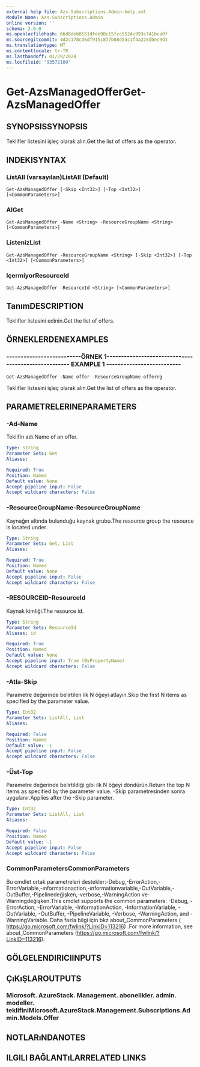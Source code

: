 ```yaml
---
external help file: Azs.Subscriptions.Admin-help.xml
Module Name: Azs.Subscriptions.Admin
online version: ''
schema: 2.0.0
ms.openlocfilehash: 66d8deb8551dfee98c15fcc5524c993c741bca0f
ms.sourcegitcommit: 4d2c178cd6df9151877b08d54c1f4a228dbec9d1
ms.translationtype: MT
ms.contentlocale: tr-TR
ms.lasthandoff: 01/29/2020
ms.locfileid: "93572109"
---
```

# <span data-ttu-id="79729-101">Get-AzsManagedOffer</span><span class="sxs-lookup"><span data-stu-id="79729-101">Get-AzsManagedOffer</span></span>

## <span data-ttu-id="79729-102">SYNOPSIS</span><span class="sxs-lookup"><span data-stu-id="79729-102">SYNOPSIS</span></span>
<span data-ttu-id="79729-103">Teklifler listesini işleç olarak alın.</span><span class="sxs-lookup"><span data-stu-id="79729-103">Get the list of offers as the operator.</span></span>

## <span data-ttu-id="79729-104">INDEKI</span><span class="sxs-lookup"><span data-stu-id="79729-104">SYNTAX</span></span>

### <span data-ttu-id="79729-105">ListAll (varsayılan)</span><span class="sxs-lookup"><span data-stu-id="79729-105">ListAll (Default)</span></span>
```
Get-AzsManagedOffer [-Skip <Int32>] [-Top <Int32>] [<CommonParameters>]
```

### <span data-ttu-id="79729-106">Al</span><span class="sxs-lookup"><span data-stu-id="79729-106">Get</span></span>
```
Get-AzsManagedOffer -Name <String> -ResourceGroupName <String> [<CommonParameters>]
```

### <span data-ttu-id="79729-107">Listeniz</span><span class="sxs-lookup"><span data-stu-id="79729-107">List</span></span>
```
Get-AzsManagedOffer -ResourceGroupName <String> [-Skip <Int32>] [-Top <Int32>] [<CommonParameters>]
```

### <span data-ttu-id="79729-108">Içermiyor</span><span class="sxs-lookup"><span data-stu-id="79729-108">ResourceId</span></span>
```
Get-AzsManagedOffer -ResourceId <String> [<CommonParameters>]
```

## <span data-ttu-id="79729-109">Tanım</span><span class="sxs-lookup"><span data-stu-id="79729-109">DESCRIPTION</span></span>
<span data-ttu-id="79729-110">Teklifler listesini edinin.</span><span class="sxs-lookup"><span data-stu-id="79729-110">Get the list of offers.</span></span>

## <span data-ttu-id="79729-111">ÖRNEKLERDEN</span><span class="sxs-lookup"><span data-stu-id="79729-111">EXAMPLES</span></span>

### <span data-ttu-id="79729-112">--------------------------ÖRNEK 1--------------------------</span><span class="sxs-lookup"><span data-stu-id="79729-112">-------------------------- EXAMPLE 1 --------------------------</span></span>
```
Get-AzsManagedOffer -Name offer -ResourceGroupName offerrg
```

<span data-ttu-id="79729-113">Teklifler listesini işleç olarak alın.</span><span class="sxs-lookup"><span data-stu-id="79729-113">Get the list of offers as the operator.</span></span>

## <span data-ttu-id="79729-114">PARAMETRELERINE</span><span class="sxs-lookup"><span data-stu-id="79729-114">PARAMETERS</span></span>

### <span data-ttu-id="79729-115">-Ad</span><span class="sxs-lookup"><span data-stu-id="79729-115">-Name</span></span>
<span data-ttu-id="79729-116">Teklifin adı.</span><span class="sxs-lookup"><span data-stu-id="79729-116">Name of an offer.</span></span>

```yaml
Type: String
Parameter Sets: Get
Aliases:

Required: True
Position: Named
Default value: None
Accept pipeline input: False
Accept wildcard characters: False
```

### <span data-ttu-id="79729-117">-ResourceGroupName</span><span class="sxs-lookup"><span data-stu-id="79729-117">-ResourceGroupName</span></span>
<span data-ttu-id="79729-118">Kaynağın altında bulunduğu kaynak grubu.</span><span class="sxs-lookup"><span data-stu-id="79729-118">The resource group the resource is located under.</span></span>

```yaml
Type: String
Parameter Sets: Get, List
Aliases:

Required: True
Position: Named
Default value: None
Accept pipeline input: False
Accept wildcard characters: False
```

### <span data-ttu-id="79729-119">-RESOURCEID</span><span class="sxs-lookup"><span data-stu-id="79729-119">-ResourceId</span></span>
<span data-ttu-id="79729-120">Kaynak kimliği.</span><span class="sxs-lookup"><span data-stu-id="79729-120">The resource id.</span></span>

```yaml
Type: String
Parameter Sets: ResourceId
Aliases: id

Required: True
Position: Named
Default value: None
Accept pipeline input: True (ByPropertyName)
Accept wildcard characters: False
```

### <span data-ttu-id="79729-121">-Atla</span><span class="sxs-lookup"><span data-stu-id="79729-121">-Skip</span></span>
<span data-ttu-id="79729-122">Parametre değerinde belirtilen ilk N öğeyi atlayın.</span><span class="sxs-lookup"><span data-stu-id="79729-122">Skip the first N items as specified by the parameter value.</span></span>

```yaml
Type: Int32
Parameter Sets: ListAll, List
Aliases:

Required: False
Position: Named
Default value: -1
Accept pipeline input: False
Accept wildcard characters: False
```

### <span data-ttu-id="79729-123">-Üst</span><span class="sxs-lookup"><span data-stu-id="79729-123">-Top</span></span>
<span data-ttu-id="79729-124">Parametre değerinde belirtildiği gibi ilk N öğeyi döndürün.</span><span class="sxs-lookup"><span data-stu-id="79729-124">Return the top N items as specified by the parameter value.</span></span>
<span data-ttu-id="79729-125">-Skip parametresinden sonra uygulanır.</span><span class="sxs-lookup"><span data-stu-id="79729-125">Applies after the -Skip parameter.</span></span>

```yaml
Type: Int32
Parameter Sets: ListAll, List
Aliases:

Required: False
Position: Named
Default value: -1
Accept pipeline input: False
Accept wildcard characters: False
```

### <span data-ttu-id="79729-126">CommonParameters</span><span class="sxs-lookup"><span data-stu-id="79729-126">CommonParameters</span></span>
<span data-ttu-id="79729-127">Bu cmdlet ortak parametreleri destekler:-Debug,-ErrorAction,-ErrorVariable,-ınformationaction,-ınformationvariable,-OutVariable,-OutBuffer,-Pipelinedeğişken,-verbose,-WarningAction ve-Warningdeğişken.</span><span class="sxs-lookup"><span data-stu-id="79729-127">This cmdlet supports the common parameters: -Debug, -ErrorAction, -ErrorVariable, -InformationAction, -InformationVariable, -OutVariable, -OutBuffer, -PipelineVariable, -Verbose, -WarningAction, and -WarningVariable.</span></span> <span data-ttu-id="79729-128">Daha fazla bilgi için bkz about_CommonParameters ( https://go.microsoft.com/fwlink/?LinkID=113216) .</span><span class="sxs-lookup"><span data-stu-id="79729-128">For more information, see about_CommonParameters (https://go.microsoft.com/fwlink/?LinkID=113216).</span></span>

## <span data-ttu-id="79729-129">GÖLGELENDIRICI</span><span class="sxs-lookup"><span data-stu-id="79729-129">INPUTS</span></span>

## <span data-ttu-id="79729-130">ÇıKıŞLAR</span><span class="sxs-lookup"><span data-stu-id="79729-130">OUTPUTS</span></span>

### <span data-ttu-id="79729-131">Microsoft. AzureStack. Management. abonelikler. admin. modeller. teklifini</span><span class="sxs-lookup"><span data-stu-id="79729-131">Microsoft.AzureStack.Management.Subscriptions.Admin.Models.Offer</span></span>

## <span data-ttu-id="79729-132">NOTLARıNDA</span><span class="sxs-lookup"><span data-stu-id="79729-132">NOTES</span></span>

## <span data-ttu-id="79729-133">ILGILI BAĞLANTıLAR</span><span class="sxs-lookup"><span data-stu-id="79729-133">RELATED LINKS</span></span>

